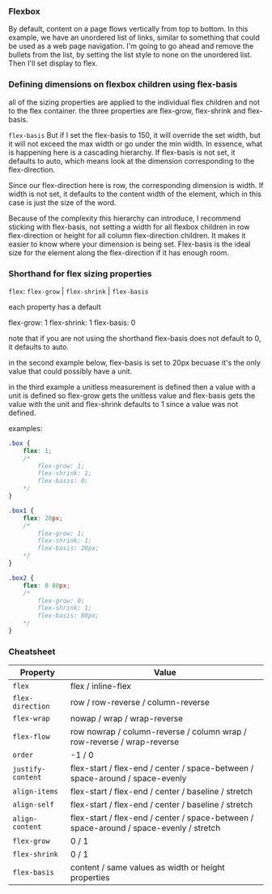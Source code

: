 ### Flexbox

By default, content on a page flows vertically from top to bottom. In this example, we have an unordered list of links, similar to something that could be used as a web page navigation. I'm going to go ahead and remove the bullets from the list, by setting the list style to none on the unordered list. Then I'll set display to flex.

### Defining dimensions on flexbox children using flex-basis

all of the sizing properties are applied to the individual flex children and not to the flex container. the three properties are flex-grow, flex-shrink and flex-basis.

`flex-basis`
But if I set the flex-basis to 150, it will override the set width, but it will not exceed the max width or go under the min width. In essence, what is happening here is a cascading hierarchy. If flex-basis is not set, it defaults to auto, which means look at the dimension corresponding to the flex-direction.

Since our flex-direction here is row, the corresponding dimension is width. If width is not set, it defaults to the content width of the element, which in this case is just the size of the word.

Because of the complexity this hierarchy can introduce, I recommend sticking with flex-basis, not setting a width for all flexbox children in row flex-direction or height for all column flex-direction children. It makes it easier to know where your dimension is being set. Flex-basis is the ideal size for the element along the flex-direction if it has enough room.

### Shorthand for flex sizing properties

`flex`: `flex-grow` | `flex-shrink` | `flex-basis`

each property has a default

flex-grow: 1
flex-shrink: 1
flex-basis: 0

note that if you are not using the shorthand flex-basis does not default to 0, it defaults to auto.

in the second example below, flex-basis is set to 20px becuase it's the only value that could possibly have a unit.

in the third example a unitless measurement is defined then a value with a unit is defined so flex-grow gets the unitless value and flex-basis gets the value with the unit and flex-shrink defaults to 1 since a value was not defined.

examples:

```css
.box {
    flex: 1;
    /*
        flex-grow: 1;
        flex-shrink: 1;
        flex-basis: 0;
    */
}

.box1 {
    flex: 20px;
    /*
        flex-grow: 1;
        flex-shrink: 1;
        flex-basis: 20px;
    */
}

.box2 {
    flex: 0 80px;
    /*
        flex-grow: 0;
        flex-shrink: 1;
        flex-basis: 80px;
    */
}
```

### Cheatsheet

| Property          | Value                                                                                  |
| ----------------- | -------------------------------------------------------------------------------------- |
| `flex`            | flex / inline-flex                                                                     |
| `flex-direction`  | row / row-reverse / column-reverse                                                     |
| `flex-wrap`       | nowap / wrap / wrap-reverse                                                            |
| `flex-flow`       | row nowrap / column-reverse / column wrap / row-reverse / wrap-reverse                 |
| `order`           | -1 / 0                                                                                 |
| `justify-content` | flex-start / flex-end / center / space-between / space-around / space-evenly           |
| `align-items`     | flex-start / flex-end / center / baseline / stretch                                    |
| `align-self`      | flex-start / flex-end / center / baseline / stretch                                    |
| `align-content`   | flex-start / flex-end / center / space-between / space-around / space-evenly / stretch |
| `flex-grow`       | 0 / 1                                                                                  |
| `flex-shrink`     | 0 / 1                                                                                  |
| `flex-basis`      | content / same values as width or height properties                                    |
